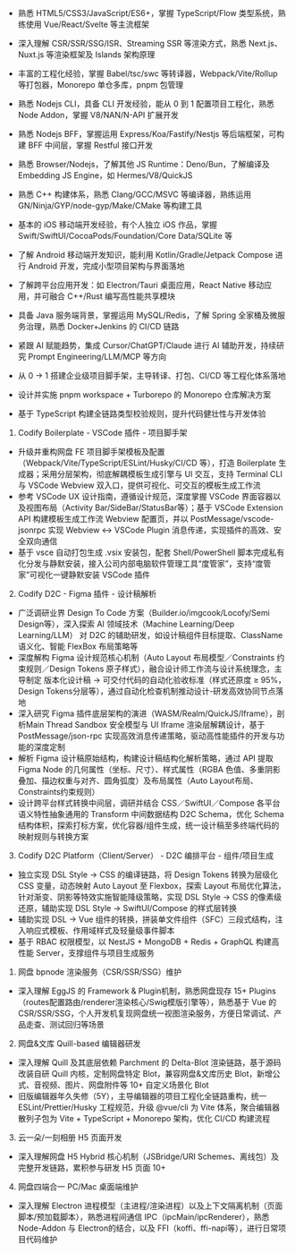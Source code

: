 - 熟悉 HTML5/CSS3/JavaScript/ES6+，掌握 TypeScript/Flow 类型系统，熟练使用 Vue/React/Svelte 等主流框架
- 深入理解 CSR/SSR/SSG/ISR、Streaming SSR 等渲染方式，熟悉 Next.js、Nuxt.js 等渲染框架及 Islands 架构原理
- 丰富的工程化经验，掌握 Babel/tsc/swc 等转译器，Webpack/Vite/Rollup 等打包器，Monorepo 单仓多库，pnpm 包管理
- 熟悉 Nodejs CLI，具备 CLI 开发经验，能从 0 到 1 配置项目工程化，熟悉 Node Addon，掌握 V8/NAN/N-API 扩展开发
- 熟悉 Nodejs BFF，掌握运用 Express/Koa/Fastify/Nestjs 等后端框架，可构建 BFF 中间层，掌握 Restful 接口开发
- 熟悉 Browser/Nodejs，了解其他 JS Runtime：Deno/Bun，了解编译及 Embedding JS Engine，如 Hermes/V8/QuickJS
- 熟悉 C++ 构建体系，熟悉 Clang/GCC/MSVC 等编译器，熟练运用 GN/Ninja/GYP/node-gyp/Make/CMake 等构建工具
- 基本的 iOS 移动端开发经验，有个人独立 iOS 作品，掌握 Swift/SwiftUI/CocoaPods/Foundation/Core Data/SQLite 等
- 了解 Android 移动端开发知识，能利用 Kotlin/Gradle/Jetpack Compose 进行 Android 开发，完成小型项目架构与界面落地
- 了解跨平台应用开发：如 Electron/Tauri 桌面应用，React Native 移动应用，并可融合 C++/Rust 编写高性能共享模块
- 具备 Java 服务端背景，掌握运用 MySQL/Redis，了解 Spring 全家桶及微服务治理，熟悉 Docker+Jenkins 的 CI/CD 链路
- 紧跟 AI 赋能趋势，集成 Cursor/ChatGPT/Claude 进行 AI 辅助开发，持续研究 Prompt Engineering/LLM/MCP 等方向

- 从 0 -> 1 搭建企业级项目脚手架，主导转译、打包、CI/CD 等工程化体系落地
- 设计并实施 pnpm workspace + Turborepo 的 Monorepo 仓库解决方案
- 基于 TypeScript 构建全链路类型校验规则，提升代码健壮性与开发体验

1. Codify Boilerplate - VSCode 插件 - 项目脚手架
- 升级并重构网盘 FE 项目脚手架模板及配置（Webpack/Vite/TypeScript/ESLint/Husky/CI/CD 等），打造 Boilerplate 生成器；采用分层架构，彻底解耦模板生成引擎与 UI 交互，支持 Terminal CLI 与 VSCode Webview 双入口，提供可视化、可交互的模板生成工作流
- 参考 VSCode UX 设计指南，遵循设计规范，深度掌握 VSCode 界面容器以及视图布局（Activity Bar/SideBar/StatusBar等）；基于 VSCode Extension API 构建模板生成工作流 Webview 配置页，并以 PostMessage/vscode-jsonrpc 实现 Webview <-> VSCode Plugin 消息传递，实现插件的高效、安全双向通信
- 基于 vsce 自动打包生成 .vsix 安装包，配套 Shell/PowerShell 脚本完成私有化分发与静默安装，接入公司内部电脑软件管理工具“度管家”，支持“度管家”可视化一键静默安装 VSCode 插件

2. Codify D2C - Figma 插件 - 设计稿解析
- 广泛调研业界 Design To Code 方案（Builder.io/imgcook/Locofy/Semi Design等），深入探索 AI 领域技术（Machine Learning/Deep Learning/LLM） 对 D2C 的辅助研发，如设计稿组件目标提取、ClassName 语义化、智能 FlexBox 布局策略等
- ​深度解构 Figma 设计规范核心机制​（Auto Layout 布局模型／Constraints 约束规则／Design Tokens 原子样式），融合设计师工作流与设计系统理念，主导制定 ​版本化设计稿 → 可交付代码的自动化验收标准​（样式还原度 ≥ 95%，Design Tokens分层等），通过自动化检查机制推动设计-研发高效协同节点落地
- 深入研究 Figma 插件底层架构的演进（WASM/Realm/QuickJS/Iframe），剖析 ​Main Thread Sandbox 安全模型与 ​UI Iframe 渲染层解耦设计，基于 ​PostMessage/json-rpc 实现高效消息传递策略，驱动​高性能插件的开发与功能的深度定制
- ​解析 Figma 设计稿原始结构，构建设计稿结构化解析策略，​通过 API 提取 Figma Node 的几何属性​（坐标、尺寸）、样式属性（RGBA 色值、多重阴影叠加、描边权重与对齐、圆角弧度）及​布局属性​（Auto Layout布局、Constraints约束规则）
- 设计跨平台样式转换中间层，调研并结合 CSS／SwiftUI／Compose 各平台语义特性抽象通用的 ​Transform 中间数据结构 D2C Schema，优化 Schema 结构体积，探索打标方案，优化容器/组件生成，统一设计稿至多终端代码的映射规则与转换方案

3. Codify D2C Platform（Client/Server） - D2C 编排平台 - 组件/项目生成
- 独立实现 DSL Style -> CSS 的编译链路，将 Design Tokens 转换为层级化 CSS 变量，动态映射 Auto Layout 至 Flexbox，探索 Layout 布局优化算法，针对渐变、阴影等特效实施智能降级策略，实现 DSL Style → CSS 的像素级还原，辅助实现 DSL Style -> SwiftUI/Compose 的样式层转换
- 辅助实现 DSL -> Vue 组件的转换，拼装单文件组件（SFC）三段式结构，注入响应式模板、作用域样式及轻量级事件脚本
- 基于 RBAC 权限模型，以 NestJS + MongoDB + Redis + GraphQL 构建高性能 Server，支撑组件与项目生成服务


1. 网盘 bpnode 渲染服务（CSR/SSR/SSG）维护
- 深入理解 EggJS 的 Framework & Plugin机制，熟悉网盘现存 15+ Plugins（routes配置路由/renderer渲染核心/Swig模版引擎等），熟悉基于 Vue 的 CSR/SSR/SSG，个人开发机复现网盘统一视图渲染服务，方便日常调试、产品走查、测试回归等场景

2. 网盘&文库 Quill-based 编辑器研发
- 深入理解 Quill 及其底层依赖 Parchment 的 Delta-Blot 渲染链路，基于源码改装自研 Quill 内核，定制网盘特定 Blot，兼容网盘&文库历史 Blot，新增公式、音视频、图片、网盘附件等 10+ 自定义场景化 Blot
- 旧版编辑器年久失修（5Y），主导编辑器的项目工程化全链路重构，统一 ESLint/Prettier/Husky 工程规范，升级 @vue/cli 为 Vite 体系，聚合编辑器散列子包为 Vite + TypeScript + Monorepo 架构，优化 CI/CD 构建流程

3. 云一朵/一刻相册 H5 页面开发
- 深入理解网盘 H5 Hybrid 核心机制（JSBridge/URI Schemes、离线包）及完整开发链路，累积参与研发 H5 页面 10+

4. 网盘四端合一 PC/Mac 桌面端维护
- 深入理解 Electron 进程模型（主进程/渲染进程）以及上下文隔离机制（页面脚本/预加载脚本），熟悉进程间通信 IPC（ipcMain/ipcRenderer），熟悉 Node-Addon 与 Electron的结合，以及 FFI（koffi、ffi-napi等），进行日常项目代码维护